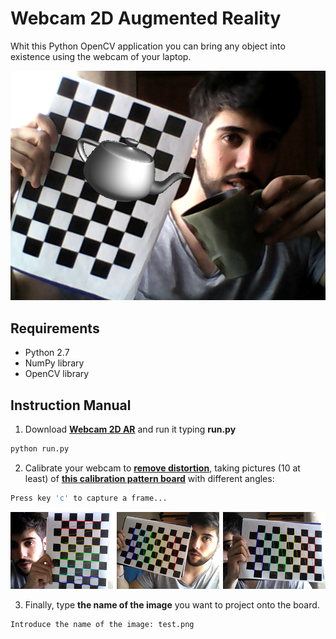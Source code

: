 # Webcam 2D Augmented Reality

Whit this Python OpenCV application you can bring any object into existence using the webcam of your laptop.
<p align="center">
  <img src="imgs/result.png">
</p>

## Requirements
* Python 2.7
* NumPy library
* OpenCV library

## Instruction Manual
1. Download **[Webcam 2D AR](python)** and run it typing **run.py**
```bash
python run.py
```

2. Calibrate your webcam to **[remove distortion](http://docs.opencv.org/3.1.0/dc/dbb/tutorial_py_calibration.html)**, taking pictures (10 at least) of **[this calibration pattern board](imgs/cpattern.png)** with different angles:
```python
Press key 'c' to capture a frame...
```
<p align="center">
  <img src="imgs/calibration.png">
</p>

3. Finally, type **the name of the image** you want to project onto the board.
```python
Introduce the name of the image: test.png
```
